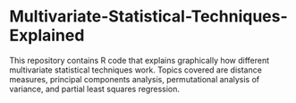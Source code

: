 # Multivariate-Statistical-Techniques-Explained

This repository contains R code that explains graphically how different multivariate statistical techniques work. Topics covered are distance measures, principal components analysis, permutational analysis of variance, and partial least squares regression.
